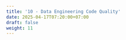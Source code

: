 ```yaml
---
title: '10 - Data Engineering Code Quality'
date: 2025-04-17T07:20:00+07:00
draft: false
weight: 11
---
```

